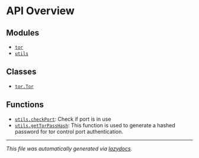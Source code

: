 <!-- markdownlint-disable -->

# API Overview

## Modules

- [`tor`](./tor.md#module-tor)
- [`utils`](./utils.md#module-utils)

## Classes

- [`tor.Tor`](./tor.md#class-tor)

## Functions

- [`utils.checkPort`](./utils.md#function-checkport): Check if port is in use
- [`utils.getTorPassHash`](./utils.md#function-gettorpasshash): This function is used to generate a hashed password for tor control port authentication.


---

_This file was automatically generated via [lazydocs](https://github.com/ml-tooling/lazydocs)._
